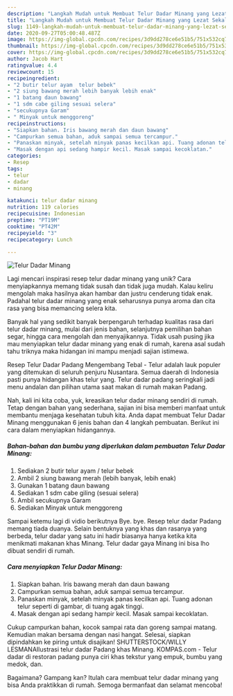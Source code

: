 ```yaml
---
description: "Langkah Mudah untuk Membuat Telur Dadar Minang yang Lezat Sekali"
title: "Langkah Mudah untuk Membuat Telur Dadar Minang yang Lezat Sekali"
slug: 1149-langkah-mudah-untuk-membuat-telur-dadar-minang-yang-lezat-sekali
date: 2020-09-27T05:00:48.487Z
image: https://img-global.cpcdn.com/recipes/3d9dd278ce6e51b5/751x532cq70/telur-dadar-minang-foto-resep-utama.jpg
thumbnail: https://img-global.cpcdn.com/recipes/3d9dd278ce6e51b5/751x532cq70/telur-dadar-minang-foto-resep-utama.jpg
cover: https://img-global.cpcdn.com/recipes/3d9dd278ce6e51b5/751x532cq70/telur-dadar-minang-foto-resep-utama.jpg
author: Jacob Hart
ratingvalue: 4.4
reviewcount: 15
recipeingredient:
- "2 butir telur ayam  telur bebek"
- "2 siung bawang merah lebih banyak lebih enak"
- "1 batang daun bawang"
- "1 sdm cabe giling sesuai selera"
- "secukupnya Garam"
- " Minyak untuk menggoreng"
recipeinstructions:
- "Siapkan bahan. Iris bawang merah dan daun bawang"
- "Campurkan semua bahan, aduk sampai semua tercampur."
- "Panaskan minyak, setelah minyak panas kecilkan api. Tuang adonan telur seperti di gambar, di tuang agak tinggi."
- "Masak dengan api sedang hampir kecil. Masak sampai kecoklatan."
categories:
- Resep
tags:
- telur
- dadar
- minang

katakunci: telur dadar minang 
nutrition: 119 calories
recipecuisine: Indonesian
preptime: "PT19M"
cooktime: "PT42M"
recipeyield: "3"
recipecategory: Lunch

---
```



![Telur Dadar Minang](https://img-global.cpcdn.com/recipes/3d9dd278ce6e51b5/751x532cq70/telur-dadar-minang-foto-resep-utama.jpg)

Lagi mencari inspirasi resep telur dadar minang yang unik? Cara menyiapkannya memang tidak susah dan tidak juga mudah. Kalau keliru mengolah maka hasilnya akan hambar dan justru cenderung tidak enak. Padahal telur dadar minang yang enak seharusnya punya aroma dan cita rasa yang bisa memancing selera kita.

Banyak hal yang sedikit banyak berpengaruh terhadap kualitas rasa dari telur dadar minang, mulai dari jenis bahan, selanjutnya pemilihan bahan segar, hingga cara mengolah dan menyajikannya. Tidak usah pusing jika mau menyiapkan telur dadar minang yang enak di rumah, karena asal sudah tahu triknya maka hidangan ini mampu menjadi sajian istimewa.

Resep Telur Dadar Padang Mengembang Tebal - Telur adalah lauk populer yang ditemukan di seluruh penjuru Nusantara. Semua daerah di Indonesia pasti punya hidangan khas telur yang. Telur dadar padang seringkali jadi menu andalan dan pilihan utama saat makan di rumah makan Padang.


Nah, kali ini kita coba, yuk, kreasikan telur dadar minang sendiri di rumah. Tetap dengan bahan yang sederhana, sajian ini bisa memberi manfaat untuk membantu menjaga kesehatan tubuh kita. Anda dapat membuat Telur Dadar Minang menggunakan 6 jenis bahan dan 4 langkah pembuatan. Berikut ini cara dalam menyiapkan hidangannya.

<!--inarticleads1-->

##### Bahan-bahan dan bumbu yang diperlukan dalam pembuatan Telur Dadar Minang:

1. Sediakan 2 butir telur ayam / telur bebek
1. Ambil 2 siung bawang merah (lebih banyak, lebih enak)
1. Gunakan 1 batang daun bawang
1. Sediakan 1 sdm cabe giling (sesuai selera)
1. Ambil secukupnya Garam
1. Sediakan  Minyak untuk menggoreng


Sampai ketemu lagi di vidio berikutnya Bye. bye. Resep telur dadar Padang memang tiada duanya. Selain bentuknya yang khas dan rasanya yang berbeda, telur dadar yang satu ini hadir biasanya hanya ketika kita menikmati makanan khas Minang. Telur dadar gaya Minang ini bisa lho dibuat sendiri di rumah. 

<!--inarticleads2-->

##### Cara menyiapkan Telur Dadar Minang:

1. Siapkan bahan. Iris bawang merah dan daun bawang
1. Campurkan semua bahan, aduk sampai semua tercampur.
1. Panaskan minyak, setelah minyak panas kecilkan api. Tuang adonan telur seperti di gambar, di tuang agak tinggi.
1. Masak dengan api sedang hampir kecil. Masak sampai kecoklatan.


Cukup campurkan bahan, kocok sampai rata dan goreng sampai matang. Kemudian makan bersama dengan nasi hangat. Selesai, siapkan dipindahkan ke piring untuk disajikan! SHUTTERSTOCK/WILLY LESMANAIlustrasi telur dadar Padang khas Minang. KOMPAS.com - Telur dadar di restoran padang punya ciri khas tekstur yang empuk, bumbu yang medok, dan. 

Bagaimana? Gampang kan? Itulah cara membuat telur dadar minang yang bisa Anda praktikkan di rumah. Semoga bermanfaat dan selamat mencoba!
